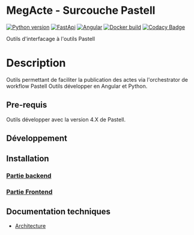 # MegActe - Surcouche Pastell

 
[![Python version](https://img.shields.io/badge/python-3.11.2-blue?logo=python)](https://www.python.org/downloads/release/python-3121/)
[![FastApi](https://img.shields.io/badge/FastAPI-0.111.0-blue?logo=fastapi)](https://fastapi.tiangolo.com/)
[![Angular](https://img.shields.io/badge/Angular-18-%23DD0031?logo=angular)](https://angular.io/)
[![Docker build](https://img.shields.io/badge/docker-automated-informational?logo=docker)](https://docs.docker.com/compose/)
[![Codacy Badge](https://app.codacy.com/project/badge/Grade/12e095a61451497db3b82b0042b78da9)](https://app.codacy.com/gh/megalis-bretagne/MegActe/dashboard?utm_source=gh&utm_medium=referral&utm_content=&utm_campaign=Badge_grade)



Outils d'interfacage à l'outils Pastell<br/>



# Description

Outils permettant de faciliter la publication des actes via l'orchestrator de workflow Pastell
Outils développer en Angular et Python.

## Pre-requis

Outils développer avec la version 4.X de Pastell.

## Développement

## Installation
### [Partie backend](back/README.md)
### [Partie Frontend](web-app/README.md)


## Documentation techniques

* [Architecture](docs/architecture.md)
